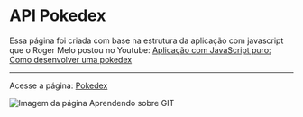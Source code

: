<h1>API Pokedex</h1>
<p>Essa página foi criada com base na estrutura da aplicação com javascript que o Roger Melo postou no Youtube: <a href="https://www.youtube.com/watch?v=Uptu3NrBFBM" target="_blank">Aplicação com JavaScript puro: Como desenvolver uma pokedex<a/> <p/>
  <hr>
<p>Acesse a página: <a href="https://anelisevaz.github.io/API-Pokedex/" target="_blank">Pokedex<a/> <p/>
<img src="https://64.media.tumblr.com/f1593c46d9a7c1fd87fc78af72ee7750/fe63b61a94073dc4-7c/s2048x3072/c330ab3d1eea4bd5a4e9c28159c233b0fe0e0e9e.png" alt="Imagem da página Aprendendo sobre GIT">
